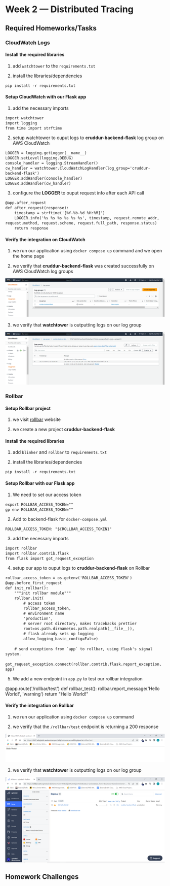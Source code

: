 # Week 2 — Distributed Tracing

## Required Homeworks/Tasks

### CloudWatch Logs

#### Install the required libraries

1. add ```watchtower``` to the ```requirements.txt```

2. install the libraries/dependencies

```
pip install -r requirements.txt
```

#### Setup CloudWatch with our Flask app

1. add the necessary imports 

```
import watchtower
import logging
from time import strftime
```

2. setup watchtower to ouput logs to **cruddur-backend-flask** log group on AWS CloudWatch

```
LOGGER = logging.getLogger(__name__)
LOGGER.setLevel(logging.DEBUG)
console_handler = logging.StreamHandler()
cw_handler = watchtower.CloudWatchLogHandler(log_group='cruddur-backend-flask')
LOGGER.addHandler(console_handler)
LOGGER.addHandler(cw_handler)
```

3. configure the **LOGGER** to ouput request info after each API call

```
@app.after_request
def after_request(response):
    timestamp = strftime('[%Y-%b-%d %H:%M]')
    LOGGER.info('%s %s %s %s %s %s', timestamp, request.remote_addr, request.method, request.scheme, request.full_path, response.status)
    return response
```

#### Verify the integration on CloudWatch

1. we run our application using ```docker compose up``` command and we open the home page

2. we verify that **cruddur-backend-flask** was created successfully on AWS CloudWatch log groups

![Cloud watch log group](assets/week2/cloudwatch-logs-1.PNG)

3. we verify that **watchtower** is outputting logs on our log group

![Cloud watch log event](assets/week2/cloudwatch-logs-2.PNG)

### Rollbar

#### Setup Rollbar project

1. we visit [rollbar](https://rollbar.com/) website

2. we create a new project **cruddur-backend-flask**

#### Install the required libraries

1. add ```blinker``` and ```rollbar``` to ```requirements.txt```

2. install the libraries/dependencies

```
pip install -r requirements.txt
```

#### Setup Rollbar with our Flask app

1. We need to set our access token

```
export ROLLBAR_ACCESS_TOKEN=""
gp env ROLLBAR_ACCESS_TOKEN=""
```

2. Add to backend-flask for ```docker-compose.yml```

```
ROLLBAR_ACCESS_TOKEN: "${ROLLBAR_ACCESS_TOKEN}"
```

3. add the necessary imports

```
import rollbar
import rollbar.contrib.flask
from flask import got_request_exception
```

4. setup our app to ouput logs to **cruddur-backend-flask** on Rollbar

```
rollbar_access_token = os.getenv('ROLLBAR_ACCESS_TOKEN')
@app.before_first_request
def init_rollbar():
    """init rollbar module"""
    rollbar.init(
        # access token
        rollbar_access_token,
        # environment name
        'production',
        # server root directory, makes tracebacks prettier
        root=os.path.dirname(os.path.realpath(__file__)),
        # flask already sets up logging
        allow_logging_basic_config=False)

    # send exceptions from `app` to rollbar, using flask's signal system.
    got_request_exception.connect(rollbar.contrib.flask.report_exception, app)
```

5. We add a new endpoint in ```app.py``` to test our rollbar integration

@app.route('/rollbar/test')
def rollbar_test():
    rollbar.report_message('Hello World!', 'warning')
    return "Hello World!"

#### Verify the integration on Rollbar

1. we run our application using ```docker compose up``` command

2. we verify that the ```/rollbar/test``` endpoint is returning a 200 response

![Rollbar endpoint response](assets/week2/rollbar-1.PNG)

3. we verify that **watchtower** is outputting logs on our log group

![Rollbar logs](assets/week2/rollbar-2.PNG)

## Homework Challenges
